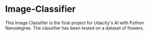 # Image-Classifier
This Image Classifier is the final project for Udacity's AI with Python Nanodegree. The classifier has been tested on a dataset of flowers.
